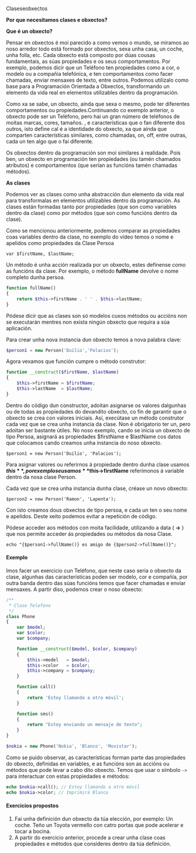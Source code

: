 Claseseobxectos

**Por que necesitamos clases e obxectos?**

**Que é un obxecto?**

Pensar en obxectos é moi parecido a como vemos o mundo, se miramos ao noso arredor todo está formado por obxectos, sexa unha casa, un coche, unha folla, etc. Cada obxecto está composto por dúas cousas fundamentais, as súas propiedades e os seus comportamentos. Por exemplo, podemos dicir que un Teléfono ten propiedades como a cor, o modelo ou a compañía telefónica, e ten comportamentos como facer chamadas, enviar mensaxes de texto, entre outros. Podemos utilizalo como base para a Programación Orientada a Obxectos, transformando un elemento da vida real en elementos utilizables dentro da programación.

Como xa se sabe, un obxecto, aínda que sexa o mesmo, pode ter diferentes comportamentos ou propiedades.Continuando co exemplo anterior, o obxecto pode ser un Teléfono, pero hai un gran número de teléfonos de moitas marcas, cores, tamaños. , e características que o fan diferente dos outros, isto define cal é a identidade do obxecto, xa que aínda que comparten características similares, como chamadas, on, off, entre outras, cada un ten algo que o fai diferente.

Os obxectos dentro da programación son moi similares á realidade. Pois ben, un obxecto en programación ten propiedades (ou tamén chamados atributos) e comportamentos (que serían as funcións tamén chamadas métodos).

**As clases**

Podemos ver as clases como unha abstracción dun elemento da vida real para transformalas en elementos utilizables dentro da programación. As clases están formadas tanto por propiedades (que son como variables dentro da clase) como por métodos (que son como funcións dentro da clase).

Como se mencionou anteriormente, podemos comparar as propiedades coas variables dentro da clase, no exemplo do vídeo temos o nome e apelidos como propiedades da Clase Persoa

```var $firstName, $lastName;```

Un método é unha acción realizada por un obxecto, estes defínense como as funcións da clase. Por exemplo, o método **fullName** devolve o nome completo dunha persoa.

```php
function fullName()
{
    return $this->firstName . ' ' . $this->lastName;
}
```

Pódese dicir que as clases son só modelos cuxos métodos ou accións non se executarán mentres non exista ningún obxecto que requira a súa aplicación.

Para crear unha nova instancia dun obxecto temos a nova palabra clave:

```php
$person1 = new Person('Duilio','Palacios');
```



Agora vexamos que función cumpre o método construtor:

```php
function __construct($firstName, $lastName)
{
    $this->firstName = $firstName;
    $this->lastName  = $lastName;
}
```



Dentro do código dun constructor, adoitan asignarse os valores dalgunhas ou de todas as propiedades do devandito obxecto, co fin de garantir que o obxecto se crea con valores iniciais. Así, execútase un método construtor cada vez que se crea unha instancia da clase. Non é obrigatorio ter un, pero adoitan ser bastante útiles. No noso exemplo, cando se inicia un obxecto de tipo Persoa, asignará as propiedades $firstName e $lastName cos datos que colocamos cando creamos unha instancia do noso obxecto.

``$person1 = new Person('Duilio', 'Palacios');``

Para asignar valores ou referirnos á propiedade dentro dunha clase usamos **$this** , por exemplo se usamos **$this->firstName** referímonos á variable dentro da nosa clase Person.

Cada vez que se crea unha instancia dunha clase, créase un novo obxecto:

``$person2 = new Person('Ramon', 'Lapenta');``

Con isto creamos dous obxectos de tipo persoa, e cada un ten o seu nome e apelidos. Deste xeito podemos evitar a repetición de código.

Pódese acceder aos métodos con moita facilidade, utilizando a data ( **->** ) que nos permite acceder ás propiedades ou métodos da nosa Clase.

``echo "{$person1->fullName()} es amigo de {$person2->fullName()}";``

#### Exemplo

Imos facer un exercicio cun Teléfono, que neste caso sería o obxecto da clase, algunhas das características poden ser modelo, cor e compañía, por outra banda dentro das súas funcións temos que facer chamadas e enviar mensaxes. A partir diso, podemos crear o noso obxecto:

```php
/**
 * Clase Telefono
 */
class Phone
{
    var $model;
    var $color;
    var $company;

    function __construct($model, $color, $company)
    {
        $this->model   = $model;
        $this->color   = $color;
        $this->company = $company;
    }

    function call()
    {
        return 'Estoy llamando a otro móvil';
    }

    function sms()
    {
        return "Estoy enviando un mensaje de texto";
    }
}

$nokia = new Phone('Nokia', 'Blanco', 'Movistar');
```



Como se puido observar, as características forman parte das propiedades do obxecto, definidas en variables, e as funcións son as accións ou métodos que pode levar a cabo dito obxecto. Temos que usar o símbolo `->` para interactuar con estas propiedades e métodos:

```php
echo $nokia->call(); // Estoy llamando a otro móvil
echo $nokia->color; // Imprimirá Blanco
```



#### Exercicios propostos

1. Fai unha definición dun obxecto da túa elección, por exemplo: Un coche. Teño un Toyota vermello con catro portas que pode acelerar e tocar a bocina.
2. A partir do exercicio anterior, procede a crear unha clase coas propiedades e métodos que consideres dentro da túa definición.